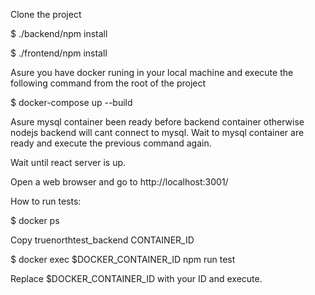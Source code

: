 Clone the project

$ ./backend/npm install

$ ./frontend/npm install

Asure you have docker runing in your local machine and execute the following command from the root of the project

$ docker-compose up --build

Asure mysql container been ready before backend container otherwise nodejs backend will cant connect to mysql. Wait to mysql container are ready and execute the previous command again.

Wait until react server is up.

Open a web browser and go to http://localhost:3001/

How to run tests:

$ docker ps

Copy truenorthtest_backend CONTAINER_ID

$ docker exec $DOCKER_CONTAINER_ID npm run test

Replace $DOCKER_CONTAINER_ID with your ID and execute.


